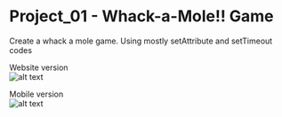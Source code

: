 # Project_01 - Whack-a-Mole!! Game

Create a whack a mole game. Using mostly setAttribute and setTimeout codes

Website version <br />
![alt text](https://dl.dropboxusercontent.com/s/9jlimff3eokdkmz/website.jpg?dl=0)

Mobile version <br />
![alt text](https://dl.dropboxusercontent.com/s/4e6m7syplq8y2ws/mobile.jpg?dl=0)
